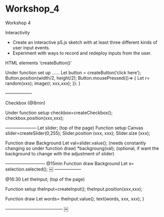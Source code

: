 # Workshop_4

Workshop 4

Interactivity
* Create an interactive p5.js sketch with at least three different kinds of user input events.
* Experiment with ways to record and redeploy inputs from the user.

HTML elements
‘createButton()’

Under function set up
……
Let button = createButton(‘click here’);
Button.position(width/2, height/2);
Button.mousePressed(()=> {
Let r= random(xxx);
image(r, xxx,xxx);
}):
}

——————

Checkbox (@8min)

Under function setup
checkbox=createCheckbox();
checkbox.position(xxx,xxx);

———————
Let slider; (top of the page)
Function setup
Canvas
slider=createSlider(0,255);
Slider.position (xxx, xxx);
Slider.size (xxx);

Function draw
Background
Let val=slider.value(); (needs constantly changing so under function draw)
*backgroung(val); (optional, if want the background to change with the adjustment of slider)

—————————
@15min
Function draw
Background
Let x= selection.selected();
￼
——————

@16:30
Let theInput; (top of the page)

Function setup
theInput=createInput();
theInput.position(xxx,xxx);

Function draw
Let words= theInput.value();
text(words, xxx, xxx);
}

—————————————
￼
